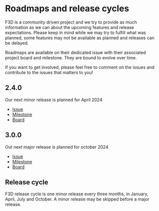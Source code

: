 # Roadmaps and release cycles

F3D is a community driven project and we try to provide as much information as we can about the upcoming features
and release expectations. Please keep in mind while we may try to fulfill what was planned, some features may not be available
as planned and releases can be delayed.

Roadmaps are available on their dedicated issue with their associated project board and milestone.
They are bound to evolve over time.

If you want to get involved, please feel free to comment on the issues and contribute to the issues that matters to you!

## 2.4.0

Our next minor release is planned for April 2024
 - [Issue](https://github.com/f3d-app/f3d/issues/1242)
 - [Milestone](https://github.com/f3d-app/f3d/milestone/9)
 - [Board](https://github.com/orgs/f3d-app/projects/2/views/11?sliceBy%5Bvalue%5D=2.4.0)

## 3.0.0

Out next major release is planned for october 2024
 - [Issue](https://github.com/f3d-app/f3d/issues/1243)
 - [Milestone](https://github.com/f3d-app/f3d/milestone/8)
 - [Board](https://github.com/orgs/f3d-app/projects/2/views/11?sliceBy%5Bvalue%5D=3.0.0)

## Release cycle

F3D release cycle is one minor release every three months, in January, April, July and October.
A minor release may be skipped before a major release.
